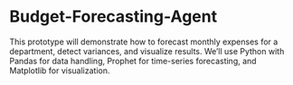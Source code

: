 # Budget-Forecasting-Agent
This prototype will demonstrate how to forecast monthly expenses for a department, detect variances, and visualize results. We’ll use Python with Pandas for data handling, Prophet for time-series forecasting, and Matplotlib for visualization.
